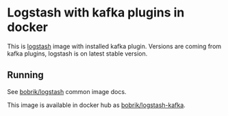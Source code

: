 # Logstash with kafka plugins in docker

This is [logstash](https://registry.hub.docker.com/u/bobrik/logstash/)
image with installed kafka plugin. Versions are coming
from kafka plugins, logstash is on latest stable version.

## Running

See [bobrik/logstash](https://registry.hub.docker.com/u/bobrik/logstash/) common image docs.

This image is available in docker hub as [bobrik/logstash-kafka](https://registry.hub.docker.com/u/bobrik/logstash-kafka/).
